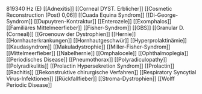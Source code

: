 819340 Hz (E)
[[Adnexitis]]
[[Corneal DYST. Erblicher]]
[[Cosmetic Reconstruction (Post) 0,06]]
[[Cuada Equina Syndrom]]
[[Di-George-Syndrom]]
[[Dupuytren-Kontraktur]]
[[Enterozele]]
[[Exomphalos]]
[[Familiäres Mittelmeerfieber]]
[[Fisher-Syndrom]]
[[GBS]]
[[Granular D. (Corneal)]]
[[Groenouw der Dystrophien]]
[[Hernie]]
[[Hornhauterkrankungen]]
[[Hornhautgeschwür]]
[[Hyperprolaktinämie]]
[[Kaudasyndrom]]
[[Makuladystrophie]]
[[Miller-Fisher-Syndrom]]
[[Mittelmeerfieber]]
[[Nabelhernie]]
[[Omphalocele]]
[[Ophthalmoplegia]]
[[Periodisches Disease]]
[[Pneumothorax]]
[[Polyradiculopathy]]
[[Polyradikulitis]]
[[Prolactin Hypersekretion Syndrom]]
[[Prolactin]]
[[Rachitis]]
[[Rekonstruktive chirurgische Verfahren]]
[[Respiratory Syncytial Virus-Infektionen]]
[[Rückfallfieber]]
[[Stroma-Dystrophien]]
[[Wolff Periodic Disease]]